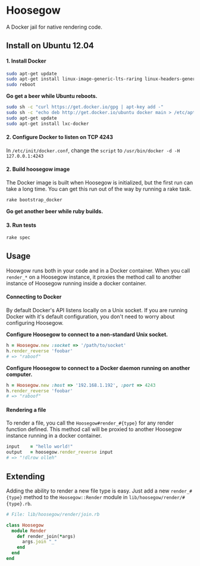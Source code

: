 # Hoosegow

A Docker jail for native rendering code.

## Install on Ubuntu 12.04

#### 1. Install Docker

```bash
sudo apt-get update
sudo apt-get install linux-image-generic-lts-raring linux-headers-generic-lts-raring curl
sudo reboot
```

**Go get a beer while Ubuntu reboots.**

```bash
sudo sh -c "curl https://get.docker.io/gpg | apt-key add -"
sudo sh -c "echo deb http://get.docker.io/ubuntu docker main > /etc/apt/sources.list.d/docker.list"
sudo apt-get update
sudo apt-get install lxc-docker
```

#### 2. Configure Docker to listen on TCP 4243

In `/etc/init/docker.conf`, change the `script` to `/usr/bin/docker -d -H 127.0.0.1:4243`

#### 2. Build hoosegow image

The Docker image is built when Hoosegow is initialized, but the first run can take a long time. You can get this run out of the way by running a rake task.

```bash
rake bootstrap_docker
```

**Go get another beer while ruby builds.**

#### 3. Run tests

```bash
rake spec
```

## Usage

Hoowgow runs both in your code and in a Docker container. When you call `render_*` on a Hoosegow instance, it proxies the method call to another instance of Hoosegow running inside a docker container.

#### Connecting to Docker

By default Docker's API listens locally on a Unix socket. If you are running Docker with it's default configuration, you don't need to worry about configuring Hoosegow.

**Configure Hoosegow to connect to a non-standard Unix socket.**

```ruby
h = Hoosegow.new :socket => '/path/to/socket'
h.render_reverse 'foobar'
# => "raboof"
```

**Configure Hoosegow to connect to a Docker daemon running on another computer.**

```ruby
h = Hoosegow.new :host => '192.168.1.192', :port => 4243
h.render_reverse 'foobar'
# => "raboof"
```

#### Rendering a file

To render a file, you call the `Hoosegow#render_#{type}` for any render function defined. This method call will be proxied to another Hoosegow instance running in a docker container.

```ruby
input    = "hello world!"
output   = hoosegow.render_reverse input
# => "!dlrow olleh"
```

## Extending

Adding the ability to render a new file type is easy. Just add a new `render_#{type}` method to the `Hoosegow::Render` module in `lib/hoosegow/render/#{type}.rb`.

```ruby
# File: lib/hoosegow/render/join.rb

class Hoosegow
  module Render
    def render_join(*args)
      args.join "_"
    end
  end
end
```

